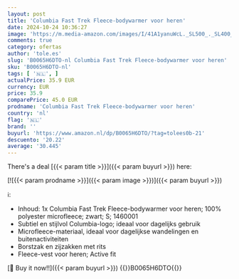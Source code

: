 ```yaml
---
layout: post
title: 'Columbia Fast Trek Fleece-bodywarmer voor heren'
date: 2024-10-24 10:36:27
image: 'https://m.media-amazon.com/images/I/41A1yanuWcL._SL500_._SL400_.jpg'
comments: true
category: ofertas
author: 'tole.es'
slug: 'B0065H6DTO-nl Columbia Fast Trek Fleece-bodywarmer voor heren'
sku: 'B0065H6DTO-nl'
tags: [ '🇳🇱', ]
actualPrice: 35.9 EUR
currency: EUR
price: 35.9
comparePrice: 45.0 EUR
prodname: 'Columbia Fast Trek Fleece-bodywarmer voor heren'
country: 'nl'
flag: '🇳🇱'
brand: ''
buyurl: 'https://www.amazon.nl/dp/B0065H6DTO/?tag=tolees0b-21'
descuento: '20.22'
average: '30.445'
---
```


There's a deal [{{< param title >}}]({{< param buyurl >}})  here:

[![{{< param prodname >}}]({{< param image >}})]({{< param buyurl >}})

ℹ️:

- Inhoud: 1x Columbia Fast Trek Fleece-bodywarmer voor heren; 100% polyester microfleece; zwart; S; 1460001
- Subtiel en stijlvol Columbia-logo; ideaal voor dagelijks gebruik
- Microfleece-materiaal, ideaal voor dagelijkse wandelingen en buitenactiviteiten
- Borstzak en zijzakken met rits
- Fleece-vest voor heren; Active fit

[🛒 Buy it now!!]({{< param buyurl >}})
{{<world>}}B0065H6DTO{{</world>}}
